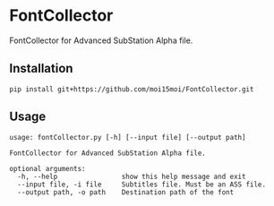 # FontCollector
FontCollector for Advanced SubStation Alpha file.
## Installation
```text
pip install git+https://github.com/moi15moi/FontCollector.git
```

## Usage

```text
usage: fontCollector.py [-h] [--input file] [--output path]

FontCollector for Advanced SubStation Alpha file.

optional arguments:
  -h, --help            	show this help message and exit
  --input file, -i file		Subtitles file. Must be an ASS file.
  --output path, -o path	Destination path of the font
```
